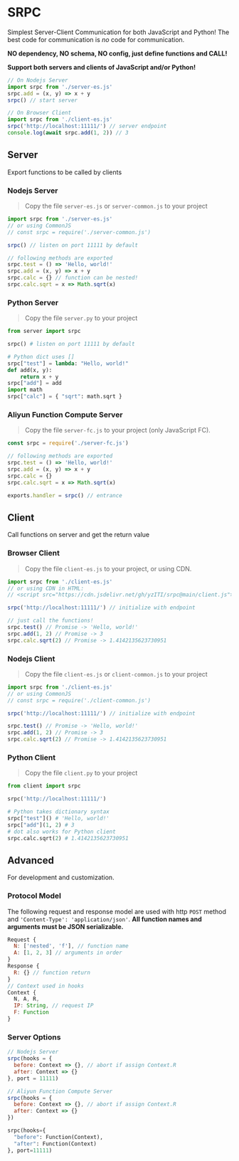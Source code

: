 # SRPC

Simplest Server-Client Communication for both JavaScript and Python! The best code for communication is *no* code for communication.

**NO dependency, NO schema, NO config, just define functions and CALL!**

**Support both servers and clients of JavaScript and/or Python!**

```js
// On Nodejs Server
import srpc from './server-es.js'
srpc.add = (x, y) => x + y
srpc() // start server

// On Browser Client
import srpc from './client-es.js'
srpc('http://localhost:11111/') // server endpoint
console.log(await srpc.add(1, 2)) // 3
```

## Server

Export functions to be called by clients

### Nodejs Server

> Copy the file `server-es.js` or `server-common.js` to your project

```js
import srpc from './server-es.js'
// or using CommonJS
// const srpc = require('./server-common.js')

srpc() // listen on port 11111 by default

// following methods are exported
srpc.test = () => 'Hello, world!'
srpc.add = (x, y) => x + y
srpc.calc = {} // function can be nested!
srpc.calc.sqrt = x => Math.sqrt(x)
```

### Python Server

> Copy the file `server.py` to your project

```python
from server import srpc

srpc() # listen on port 11111 by default

# Python dict uses []
srpc["test"] = lambda: "Hello, world!"
def add(x, y):
    return x + y
srpc["add"] = add
import math
srpc["calc"] = { "sqrt": math.sqrt }
```

### Aliyun Function Compute Server

> Copy the file `server-fc.js` to your project (only JavaScript FC).

```js
const srpc = require('./server-fc.js')

// following methods are exported
srpc.test = () => 'Hello, world!'
srpc.add = (x, y) => x + y
srpc.calc = {}
srpc.calc.sqrt = x => Math.sqrt(x)

exports.handler = srpc() // entrance
```

## Client

Call functions on server and get the return value

### Browser Client

> Copy the file `client-es.js` to your project, or using CDN.

```js
import srpc from './client-es.js'
// or using CDN in HTML:
// <script src="https://cdn.jsdelivr.net/gh/yzITI/srpc@main/client.js"></script>

srpc('http://localhost:11111/') // initialize with endpoint

// just call the functions!
srpc.test() // Promise -> 'Hello, world!'
srpc.add(1, 2) // Promise -> 3
srpc.calc.sqrt(2) // Promise -> 1.4142135623730951
```

### Nodejs Client

> Copy the file `client-es.js` or `client-common.js` to your project

```js
import srpc from './client-es.js'
// or using CommonJS
// const srpc = require('./client-common.js')

srpc('http://localhost:11111/') // initialize with endpoint

srpc.test() // Promise -> 'Hello, world!'
srpc.add(1, 2) // Promise -> 3
srpc.calc.sqrt(2) // Promise -> 1.4142135623730951
```

### Python Client

> Copy the file `client.py` to your project

```python
from client import srpc

srpc('http://localhost:11111/')

# Python takes dictionary syntax
srpc["test"]() # 'Hello, world!'
srpc["add"](1, 2) # 3
# dot also works for Python client
srpc.calc.sqrt(2) # 1.4142135623730951
```

## Advanced

For development and customization.

### Protocol Model

The following request and response model are used with http `POST` method and `'Content-Type': 'application/json'`. **All function names and arguments must be JSON serializable.**

```js
Request {
  N: ['nested', 'f'], // function name
  A: [1, 2, 3] // arguments in order
}
Response {
  R: {} // function return
}
// Context used in hooks
Context {
  N, A, R,
  IP: String, // request IP
  F: Function
}
```

### Server Options

```js
// Nodejs Server
srpc(hooks = {
  before: Context => {}, // abort if assign Context.R
  after: Context => {}
}, port = 11111)

// Aliyun Function Compute Server
srpc(hooks = {
  before: Context => {}, // abort if assign Context.R
  after: Context => {}
})
```

```python
srpc(hooks={
  "before": Function(Context),
  "after": Function(Context)
}, port=11111)
```
